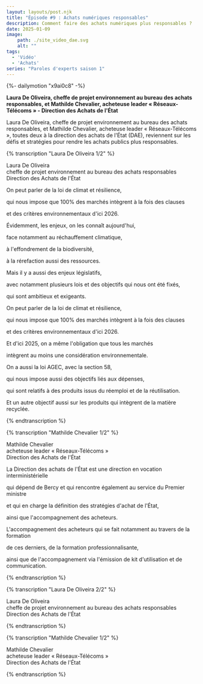 ```yaml
---
layout: layouts/post.njk
title: "Épisode #9 : Achats numériques responsables"
description: Comment faire des achats numériques plus responsables ?
date: 2025-01-09
image:
    path: ./site_video_dae.svg
    alt: ""
tags:
  - 'Vidéo'
  - 'Achats'
series: "Paroles d'experts saison 1"
---
```

<!-- intégraton vidéo dailymotion de la chaine de la DINUM -->
{%- dailymotion "x9ai0c8" -%}

<!-- légende de la vidéo-->
**Laura De Oliveira, cheffe de projet environnement au bureau des achats responsables, et Mathilde Chevalier, acheteuse leader « Réseaux-Télécoms » - Direction des Achats de l'État**

<!-- description-->
Laura De Oliveira, cheffe de projet environnement au bureau des achats responsables, et Mathilde Chevalier, acheteuse leader « Réseaux-Télécoms », toutes deux à la direction des achats de l'État (DAE), reviennent sur les défis et stratégies pour rendre les achats publics plus responsables.

<!-- transcription-->

{% transcription "Laura De Oliveira 1/2" %}
<p>
  Laura De Oliveira<br>
  cheffe de projet environnement au bureau des achats responsables<br>
  Direction des Achats de l'État
</p>

<p>On peut parler de la loi de climat et résilience,</p>
<p>qui nous impose que 100% des marchés intègrent à la fois des clauses</p>
<p>et des critères environnementaux d'ici 2026.</p>
<p>Évidemment, les enjeux, on les connaît aujourd'hui,</p>
<p>face notamment au réchauffement climatique,</p>
<p>à l'effondrement de la biodiversité,</p>
<p>à la rérefaction aussi des ressources.</p>
<p>Mais il y a aussi des enjeux législatifs,</p>
<p>avec notamment plusieurs lois et des objectifs qui nous ont été fixés,</p>
<p>qui sont ambitieux et exigeants.</p>
<p>On peut parler de la loi de climat et résilience,</p>
<p>qui nous impose que 100% des marchés intègrent à la fois des clauses</p>
<p>et des critères environnementaux d'ici 2026.</p>
<p>Et d'ici 2025, on a même l'obligation que tous les marchés</p>
<p>intègrent au moins une considération environnementale.</p>
<p>On a aussi la loi AGEC, avec la section 58,</p>
<p>qui nous impose aussi des objectifs liés aux dépenses,</p>
<p>qui sont relatifs à des produits issus du réemploi et de la réutilisation.</p>
<p>Et un autre objectif aussi sur les produits qui intègrent de la matière recyclée.</p>
{% endtranscription %}

{% transcription "Mathilde Chevalier 1/2" %}
<p>
  Mathilde Chevalier<br>
  acheteuse leader « Réseaux-Télécoms »<br>
  Direction des Achats de l'État
</p>

<p>La Direction des achats de l'État est une direction en vocation interministérielle</p>
<p>qui dépend de Bercy et qui rencontre également au service du Premier ministre</p>
<p>et qui en charge la définition des stratégies d'achat de l'État,</p>
<p>ainsi que l'accompagnement des acheteurs.</p>
<p>L'accompagnement des acheteurs qui se fait notamment au travers de la formation</p>
<p>de ces derniers, de la formation professionnalisante,</p>
<p>ainsi que de l'accompagnement via l'émission de kit d'utilisation et de communication.</p>
{% endtranscription %}

{% transcription "Laura De Oliveira 2/2" %}
<p>
  Laura De Oliveira<br>
  cheffe de projet environnement au bureau des achats responsables<br>
  Direction des Achats de l'État
</p>

<p>
</p>
{% endtranscription %}

{% transcription "Mathilde Chevalier 1/2" %}
<p>
  Mathilde Chevalier<br>
  acheteuse leader « Réseaux-Télécoms »<br>
  Direction des Achats de l'État
</p>

<p>
</p>
{% endtranscription %}
